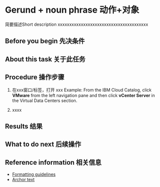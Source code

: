 # Gerund + noun phrase  动作+对象

<!---
标题需为动词开头，如“新建模板”,有关task的命名，参考： http://wiki.envisioncn.com/display/ENSUPPORT/3+-+How-to
-->

简要描述Short description xxxxxxxxxxxxxxxxxxxxxxxxxxxxxxxxxxxxxxx
<!---
简要描述需说明为什么要做这个操作，做这个操作可以帮用户达到什么目的。比如：
EnOS为常见能源设备与实体提供了预先定义的数据模型，如没有符合你的设备的预定义模型，可新增客制化数据模型。
-->

## Before you begin 先决条件
<!---
可选，描述做这个task之间你需要具备什么条件，比如你需要已经完全Task A。那么此时你需要link到Task A对应的topic。
-->

## About this task 关于此任务
<!---
可选，描述做这个task的大概过程，让用户有个概念自己即将要做什么事情。简单task可忽略，复杂task必须要让用户对接下来发生的事情有心理预期。如果是一个例子来描述一个任务，可以这么写：
该操作步骤通过一个例子展示如何xxx，xxx，xxx，从而xxxx。
该例子基于以下假设（描述这个例子，例子中值得设定）
- ddd
- sss
- fff
-->

## Procedure 操作步骤

1. 在xxx窗口/标签，打开 xxx
Example: From the IBM Cloud Catalog, click **VMware** from the left navigation pane and then click **vCenter Server** in the Virtual Data Centers section.
<!---
有关界面元素引用的样式，参考wiki： http://wiki.envisioncn.com/pages/viewpage.action?pageId=7531640
-->

2. xxxx


## Results 结果
<!---
可选，描述完成procedure以后的正确结果，以及如何verify结果正确。简单task可省略该部分
-->

## What to do next 后续操作
<!---
可选，若该操作结束通常伴有下一操作，则简要描述后续操作，并提供链接到后续操作对应的task topic
-->

## Reference information 相关信息
<!---
可选，若该操作结束通常伴有下一操作，则简要描述后续操作，并提供链接到后续操作对应的task topic
-->
- [Formatting guidelines](formatting.md)
- [Archor text](http://wiki.envisioncn.com/pages/viewpage.action?pageId=7531640)
